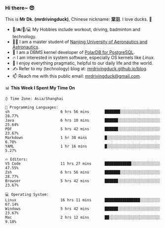 ### Hi there~ 😎

This is **Mr Dk. (mrdrivingduck)**, Chinese nickname: **棠羽**. I love ducks. 🦆

- 💪/🚘/🏸/💻 My Hobbies include workout, driving, badminton and technology.
- 👨‍🎓 I am a master student of [Nanjing University of Aeronautics and Astronautics](https://en.wikipedia.org/wiki/Nanjing_University_of_Aeronautics_and_Astronautics).
- 🍊 I am a DBMS kernel developer of [PolarDB for PostgreSQL](https://github.com/ApsaraDB/PolarDB-for-PostgreSQL).
- 🔥 I am interested in system software, especially OS kernels like *Linux*.
- 🔧 I enjoy everything pragmatic, helpful to our daily life and the world.
- ✍ Refer to my (technology) blog at: [mrdrivingduck.github.io/blog](https://www.mrdrivingduck.cn/blog/#/).
- 📫 Reach me with this public email: [mrdrivingduck@gmail.com](mailto:mrdrivingduck@gmail.com).

<!--START_SECTION:waka-->
📊 **This Week I Spent My Time On** 

```text
⌚︎ Time Zone: Asia/Shanghai

💬 Programming Languages: 
sh                       6 hrs 56 mins       ███████░░░░░░░░░░░░░░░░░░   28.77% 
Java                     6 hrs 10 mins       ██████░░░░░░░░░░░░░░░░░░░   25.64% 
PDF                      5 hrs 42 mins       ██████░░░░░░░░░░░░░░░░░░░   23.67% 
Markdown                 1 hr 38 mins        █░░░░░░░░░░░░░░░░░░░░░░░░   6.78% 
YAML                     1 hr 16 mins        █░░░░░░░░░░░░░░░░░░░░░░░░   5.27%

🔥 Editors: 
VS Code                  11 hrs 27 mins      ████████████░░░░░░░░░░░░░   47.55% 
Zsh                      6 hrs 56 mins       ███████░░░░░░░░░░░░░░░░░░   28.77% 
Browser                  5 hrs 42 mins       ██████░░░░░░░░░░░░░░░░░░░   23.67%

💻 Operating System: 
Linux                    16 hrs 11 mins      ████████████████░░░░░░░░░   67.14% 
Windows                  5 hrs 42 mins       ██████░░░░░░░░░░░░░░░░░░░   23.67% 
Mac                      2 hrs 12 mins       ██░░░░░░░░░░░░░░░░░░░░░░░   9.18%

```


<!--END_SECTION:waka-->

<!-- ![Mr Dk.'s GitHub Stats](https://github-readme-stats.vercel.app/api?username=mrdrivingduck&count_private&show_icons=true&theme=buefy) -->

<!-- ![Most Used Languages](https://github-readme-stats.vercel.app/api/top-langs/?username=mrdrivingduck&exclude_repo=mips32-CPU,snort-tcp-socket&theme=buefy&layout=compact&langs_count=10) -->


<!--
**mrdrivingduck/mrdrivingduck** is a ✨ _special_ ✨ repository because its `README.md` (this file) appears on your GitHub profile.

Here are some ideas to get you started:

- 🔭 I’m currently working on ...
- 🌱 I’m currently learning ...
- 👯 I’m looking to collaborate on ...
- 🤔 I’m looking for help with ...
- 💬 Ask me about ...
- 📫 How to reach me: ...
- 😄 Pronouns: ...
- ⚡ Fun fact: ...
-->
